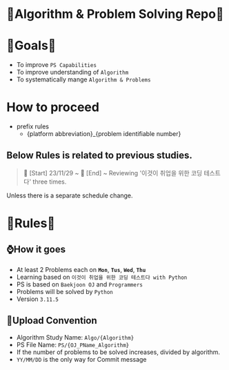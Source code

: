 # 📑Algorithm & Problem Solving Repo📑

# 🎯Goals🎯

- To improve `PS Capabilities`
- To improve understanding of `Algorithm`
- To systematically mange `Algorithm & Problems`


# How to proceed
- prefix rules
    -  {platform abbreviation}_{problem identifiable number} 

## Below Rules is related to previous studies.

> 📅 [Start] 23/11/29 ~
> 📅 [End] ~ Reviewing '이것이 취업을 위한 코딩 테스트다' three times.

Unless there is a separate schedule change.

# 🚥Rules🚥

## ⌚How it goes

- At least 2 Problems each on **`Mon`**, **`Tus`**, **`Wed`**, **`Thu`**
- Learning based on `이것이 취업을 위한 코딩 테스트다 with Python`
- PS is based on `Baekjoon OJ` and `Programmers`
- Problems will be solved by `Python`
- Version `3.11.5`

## 📄Upload Convention

- Algorithm Study Name: `Algo/{Algorithm}`
- PS File Name: `PS/{OJ_PName_Algorithm}`
- If the number of problems to be solved increases, divided by algorithm.
- `YY/MM/DD` is the only way for Commit message
